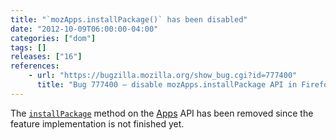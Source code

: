 ```yaml
---
title: "`mozApps.installPackage()` has been disabled"
date: "2012-10-09T06:00:00-04:00"
categories: ["dom"]
tags: []
releases: ["16"]
references:
    - url: "https://bugzilla.mozilla.org/show_bug.cgi?id=777400"
      title: "Bug 777400 – disable mozApps.installPackage API in Firefox for Desktop and Android"
---
```

The [`installPackage`](https://developer.mozilla.org/docs/Web/API/DOMApplicationsRegistry/installPackage) method on the [Apps](https://developer.mozilla.org/docs/Web/API/DOMApplicationsRegistry) API has been removed since the feature implementation is not finished yet.
